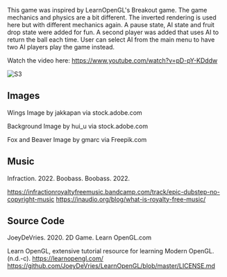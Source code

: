 This game was inspired by LearnOpenGL's Breakout game. The game mechanics and physics are a bit different. The inverted rendering is used here but with different mechanics again. A pause state, AI state and fruit drop state were added for fun. A second player was added that uses AI to return the ball each time. User can select AI from the main menu to have two AI players play the game instead.  

Watch the video here: https://www.youtube.com/watch?v=pD-pY-KDddw

![S3](https://user-images.githubusercontent.com/110789514/211897662-295f3fce-f186-4402-bbb7-642dbc6867e4.png)

## Images
Wings Image by jakkapan via stock.adobe.com

Background Image by hui_u via stock.adobe.com

Fox and Beaver Image by gmarc via Freepik.com

## Music 
Infraction. 2022. Boobass. Boobass. 2022.

https://infractionroyaltyfreemusic.bandcamp.com/track/epic-dubstep-no-copyright-music
https://inaudio.org/blog/what-is-royalty-free-music/

## Source Code
JoeyDeVries. 2020. 2D Game. Learn OpenGL.com

Learn OpenGL, extensive tutorial resource for learning Modern OpenGL. (n.d.-c). https://learnopengl.com/
https://github.com/JoeyDeVries/LearnOpenGL/blob/master/LICENSE.md
